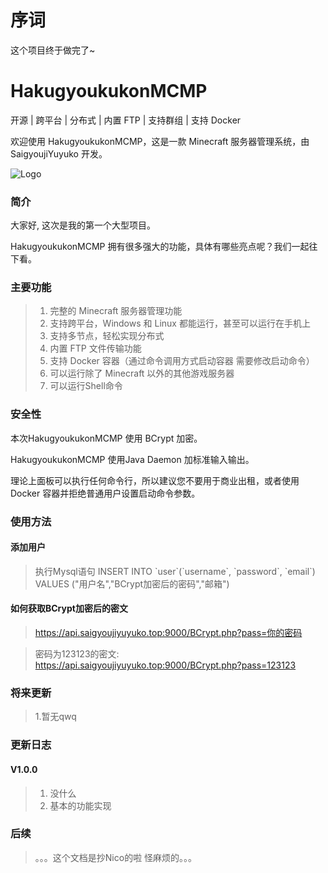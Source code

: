 # 序词
这个项目终于做完了~

# HakugyoukukonMCMP
开源 | 跨平台 | 分布式 | 内置 FTP | 支持群组 | 支持 Docker

欢迎使用 HakugyoukukonMCMP，这是一款 Minecraft 服务器管理系统，由 SaigyoujiYuyuko 开发。

![Logo](https://static.saigyoujiyuyuko.top:9000/HGK-MCMP/Logo.png)

### 简介
大家好, 这次是我的第一个大型项目。

HakugyoukukonMCMP 拥有很多强大的功能，具体有哪些亮点呢？我们一起往下看。

### 主要功能
> 1. 完整的 Minecraft 服务器管理功能
> 2. 支持跨平台，Windows 和 Linux 都能运行，甚至可以运行在手机上
> 3. 支持多节点，轻松实现分布式
> 4. 内置 FTP 文件传输功能
> 5. 支持 Docker 容器（通过命令调用方式启动容器 需要修改启动命令）
> 6. 可以运行除了 Minecraft 以外的其他游戏服务器
> 7. 可以运行Shell命令

### 安全性
本次HakugyoukukonMCMP 使用 BCrypt 加密。

HakugyoukukonMCMP 使用Java Daemon 加标准输入输出。

理论上面板可以执行任何命令行，所以建议您不要用于商业出租，或者使用 Docker 容器并拒绝普通用户设置启动命令参数。

### 使用方法
#### 添加用户
> 执行Mysql语句 INSERT INTO \`user\`(\`username\`, \`password\`, \`email\`) VALUES (\"用户名\",\"BCrypt加密后的密码\",\"邮箱\")

#### 如何获取BCrypt加密后的密文
> https://api.saigyoujiyuyuko.top:9000/BCrypt.php?pass=你的密码

> 密码为123123的密文: https://api.saigyoujiyuyuko.top:9000/BCrypt.php?pass=123123


### 将来更新
> 1.暂无qwq

### 更新日志

#### V1.0.0
> 1. 没什么
> 2. 基本的功能实现

### 后续
> 。。。这个文档是抄Nico的啦  怪麻烦的。。。
